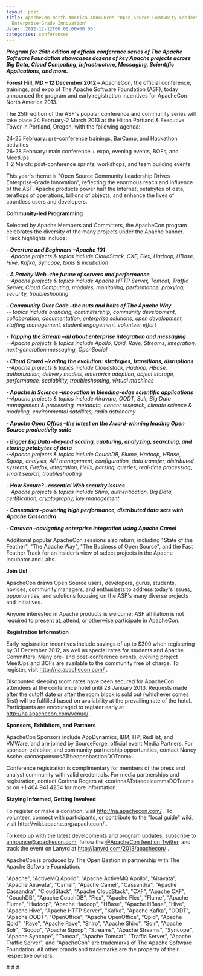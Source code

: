 ```yaml
---
layout: post
title: ApacheCon North America Announces "Open Source Community Leadership Drives
  Enterprise-Grade Innovation"
date: '2012-12-12T00:00:00+00:00'
categories: conferences
---
```

<p class="MsoNormal"><b><i>Program for 25th edition of official conference series of The Apache
Software Foundation showcases dozens of key Apache projects across Big Data, Cloud
Computing, Infrastructure, Messaging, Scientific Applications, and more.</i></b><i><o:p /></i></p> 
  <p class="MsoNormal"><b>Forest Hill, MD – 12 December
2012 –</b> ApacheCon, the official conference, trainings, and expo of The
Apache Software Foundation (ASF), today announced the program and early registration
incentives for ApacheCon North America 2013.<o:p /></p> 
  <p class="MsoNormal">The 25th edition of the ASF's popular conference and
community series will take place 24 February-2 March 2013 at the Hilton
Portland &amp; Executive Tower in Portland, Oregon, with the following agenda:<o:p /></p> 
  <p class="MsoNormal">24-25 February: pre-conference trainings, BarCamp, and Hackathon
activities<br />
26-28 February: main conference + expo, evening events, BOFs, and MeetUps<br />
1-2 March: post-conference sprints, workshops, and team building events<o:p /></p> 
  <p class="MsoNormal">This year's theme is &quot;Open Source Community Leadership
Drives Enterprise-Grade Innovation&quot;, reflecting the enormous reach and
influence of the ASF. Apache products power half the Internet, petabytes of
data, teraflops of operations, billions of objects, and enhance the lives of countless
users and developers.<o:p /></p> 
  <p class="MsoNormal"><b>Community-led
Programming<o:p /></b></p> 
  <p class="MsoNormal">Selected by Apache Members and Committers, the ApacheCon
program celebrates the diversity of the many projects under the Apache banner. Track
highlights include:<o:p /></p> 
  <p class="MsoNormal"><b><i>- Overture and Beginners –Apache 101<br /> </i></b><i> --Apache projects &amp; topics include CloudStack,
CXF, Flex, Hadoop, HBase, Hive, Kafka, Syncope, tools &amp; incubation<b><o:p /></b></i></p> 
  <p class="MsoNormal"><b><i>- A Patchy Web –the future of servers and performance<br /> </i></b><i>--Apache projects &amp; topics
include Apache HTTP Server, Tomcat, Traffic Server, Cloud Computing, modules, monitoring,
performance, proxying, security, troubleshooting<b><o:p /></b></i></p> 
  <p class="MsoNormal"><b><i>- Community Over Code –the nuts and bolts of The Apache Way<br /> </i></b><i>-- topics include branding, committership,
community development, collaboration, documentation, enterprise solutions, open
development, staffing management, student engagement, volunteer effort<b><o:p /></b></i></p> 
  <p class="MsoNormal"><b><i>- Tapping the Stream –all about enterprise integration and messaging<br /> </i></b><i>--Apache projects &amp; topics
include Apollo, Qpid, Rave, Streams, integration, next-generation messaging,
OpenSocial<b><o:p /></b></i></p> 
  <p class="MsoNormal"><b><i>- Cloud Crowd –leading the evolution: strategies, transitions,
disruptions</i></b><br /> <i>--Apache projects &amp; topics include
Cloudstack, Hadoop, HBase, authorization, delivery models, enterprise adoption,
object storage, performance, scalability, troubleshooting, virtual machines</i><o:p /></p> 
  <p class="MsoNormal"><b><i>- Apache in Science –innovation in bleeding-edge scientific applications<br /> </i></b><i>--Apache projects &amp; topics
include Airavata, OODT, Solr, Big Data management &amp; processing, metadata,
cancer research, climate science &amp; modeling, environmental satellites, radio
astronomy<b><o:p /></b></i></p> 
  <p class="MsoNormal"><b><i>- Apache Open Office –the latest on the Award-winning leading Open
Source productivity suite<o:p /></i></b></p> 
  <p class="MsoNormal"><b><i>- Bigger Big Data –beyond scaling, capturing, analyzing, searching, and
storing petabytes of data <br /> </i></b><i>--Apache projects &amp; topics
include CouchDB, Flume, Hadoop, HBase, Sqoop, analysis, API management, configuration,
data transfer, distributed systems, Firefox, integration, Helix, parsing, queries,
real-time processing, smart search, troubleshooting<b><o:p /></b></i></p> 
  <p class="MsoNormal"><b><i>- How Secure? –essential Web security issues <br /> </i></b><i>--Apache projects &amp; topics
include Shiro, authentication, Big Data, certification, cryptography, key
management<b><o:p /></b></i></p> 
  <p class="MsoNormal"><b><i>- Cassandra –powering high performance, distributed data sets with Apache
Cassandra<o:p /></i></b></p> 
  <p class="MsoNormal"><b><i>- Caravan –navigating enterprise integration using Apache Camel</i></b></p> 
  <p class="MsoNormal">Additional popular ApacheCon sessions also return, including &quot;State of the Feather&quot;, &quot;The Apache Way&quot;, &quot;The Business of Open Source&quot;, and the Fast Feather Track for an insider’s view of select projects in the Apache Incubator and Labs.</p> 
  <p class="MsoNormal"><b>Join Us!<o:p /></b></p> 
  <p class="MsoNormal">ApacheCon draws Open Source users, developers, gurus, students,
novices, community managers, and enthusiasts to address today's issues,
opportunities, and solutions focusing on the ASF's many diverse projects and
initiatives.<o:p /></p> 
  <p class="MsoNormal">Anyone interested in Apache products is welcome: ASF
affiliation is not required to present at, attend, or otherwise participate in
ApacheCon.<o:p /></p> 
  <p class="MsoNormal"><b>Registration
Information<o:p /></b></p> 
  <p class="MsoNormal">Early registration incentives include savings of up to $300
when registering by 31 December 2012, as well as special rates for students and
Apache Committers. Many pre- and post-conference events, evening project MeetUps
and BOFs are available to the community free of charge. To register, visit
<a href="http://na.apachecon.com/">http://na.apachecon.com/</a> .<o:p /></p> 
  <p class="MsoNormal">Discounted sleeping room rates have been secured for ApacheCon
attendees at the conference hotel until 28 January 2013. Requests made after
the cutoff date or after the room block is sold out (whichever comes first) will
be fulfilled based on availability at the prevailing rate of the hotel. Participants
are encouraged to register early at <a href="http://na.apachecon.com/venue/">http://na.apachecon.com/venue/</a> .<o:p /></p> 
  <p class="MsoNormal"><b>Sponsors, Exhibitors,
and Partners<o:p /></b></p> 
  <p class="MsoNormal">ApacheCon Sponsors include AppDynamics, IBM, HP, RedHat, and VMWare, and are
joined by SourceForge, official event Media Partners. For sponsor, exhibitor,
and community partnership opportunities, contact Nancy Asche &lt;acnasponsorsATtheopenbastionDOTcom&gt;.<o:p /></p> 
  <p class="MsoNormal">Conference registration is complimentary for members of the
press and analyst community with valid credentials. For media partnerships and registration,
contact Corinna Rogers at &lt;corinnaATstaedelcommsDOTcom&gt; or on +1 404 941
4234 for more information.<o:p /></p> 
  <p class="MsoNormal"><b>Staying Informed, Getting
Involved<o:p /></b></p> 
  <p class="MsoNormal">To register or make a donation, visit <a href="http://na.apachecon.com/">http://na.apachecon.com/</a> .
To volunteer, connect with participants, or contribute to the &quot;local
guide&quot; wiki, visit http://wiki.apache.org/apachecon/ .<o:p /></p> 
  <p class="MsoNormal">To keep up with the latest developments and program updates,
<a href="http://apache.org/foundation/mailinglists.html#foundation-announce">subscribe to announce@apachecon.com</a>, follow the <a href="https://twitter.com/ApacheCon">@ApacheCon feed on Twitter</a>, and
track the event on Lanyrd at <a href="http://lanyrd.com/2013/apachecon/">http://lanyrd.com/2013/apachecon/</a> .<o:p /></p> 
  <p class="MsoNormal">ApacheCon is produced by The Open Bastion in partnership
with The Apache Software Foundation.<b><o:p /></b></p> 
  <p class="MsoNormal">&quot;Apache&quot;, &quot;ActiveMQ Apollo&quot;, &quot;Apache
ActiveMQ Apollo&quot;, &quot;Airavata&quot;, &quot;Apache Airavata&quot;, &quot;Camel&quot;,
&quot;Apache Camel&quot;, &quot;Cassandra&quot;, &quot;Apache Cassandra&quot;,
&quot;CloudStack&quot;, &quot;Apache CloudStack&quot;, &quot;CXF&quot;, &quot;Apache
CXF&quot;, &quot;CouchDB&quot;, &quot;Apache CouchDB&quot;, &quot;Flex&quot;,
&quot;Apache Flex&quot;, &quot;Flume&quot;, &quot;Apache Flume&quot;, &quot;Hadoop&quot;,
&quot;Apache Hadoop&quot;, &quot;HBase&quot;, &quot;Apache HBase&quot;, &quot;Hive&quot;,
&quot;Apache Hive&quot;, &quot;Apache HTTP Server&quot;, &quot;Kafka&quot;, &quot;Apache
Kafka&quot;, &quot;OODT&quot;, &quot;Apache OODT&quot;, &quot;OpenOffice&quot;,
&quot;Apache OpenOffice&quot;, &quot;Qpid&quot;, &quot;Apache Qpid&quot;, &quot;Rave&quot;,
&quot;Apache Rave&quot;, &quot;Shiro&quot;, &quot;Apache Shiro&quot;, &quot;Solr&quot;,
&quot;Apache Solr&quot;, &quot;Sqoop&quot;, &quot;Apache Sqoop&quot;, &quot;Streams&quot;,
&quot;Apache Streams&quot;, &quot;Syncope&quot;, &quot;Apache Syncope&quot;, &quot;Tomcat&quot;,
&quot;Apache Tomcat&quot;, &quot;Traffic Server&quot;, &quot;Apache Traffic
Server&quot;, and &quot;ApacheCon&quot; are trademarks of The Apache Software
Foundation. All other brands and trademarks are the property of their
respective owners.<o:p /></p> 
  <p class="MsoNormal"># # #<o:p /></p>
